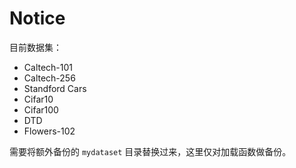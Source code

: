 # Notice

目前数据集：

- Caltech-101
- Caltech-256
- Standford Cars
- Cifar10
- Cifar100
- DTD
- Flowers-102

需要将额外备份的 `mydataset` 目录替换过来，这里仅对加载函数做备份。